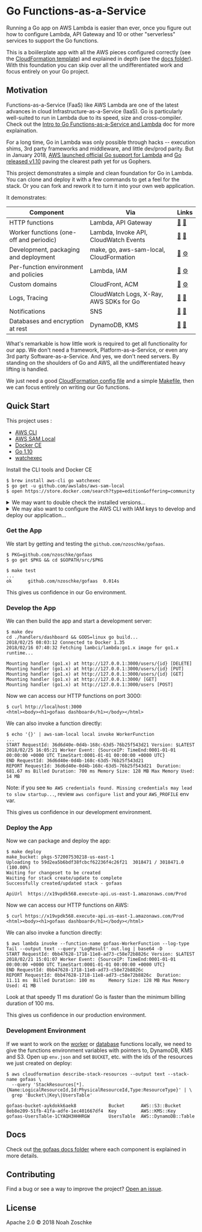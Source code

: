 # Go Functions-as-a-Service

Running a Go app on AWS Lambda is easier than ever, once you figure out how to configure Lambda, API Gateway and 10 or other "serverless" services to support the Go functions.

This is a boiilerplate app with all the AWS pieces configured correctly (see the [CloudFormation template](template.yml)) and explained in depth (see the [docs folder](docs/)). With this foundation you can skip over all the undifferentiated work and focus entirely on your Go project.

## Motivation

Functions-as-a-Service (FaaS) like AWS Lambda are one of the latest advances in cloud Infrastructure-as-a-Service (IaaS). Go is particularly well-suited to run in Lambda due to its speed, size and cross-compiler. Check out the [Intro to Go Functions-as-a-Service and Lambda](docs/intro-go-faas.md) doc for more explaination.

For a long time, Go in Lambda was only possible through hacks -- execution shims, 3rd party frameworks and middleware, and little dev/prod parity. But in January 2018, [AWS launched official Go support for Lambda](https://aws.amazon.com/blogs/compute/announcing-go-support-for-aws-lambda/) and [Go released v1.10](https://golang.org/doc/go1.10) paving the clearest path yet for us Gophers.

This project demonstrates a simple and clean foundation for Go in Lambda. You can clone and deploy it with a few commands to get a feel for the stack. Or you can fork and rework it to turn it into your own web application.

It demonstrates:

| Component                               | Via                                     |  Links                                                |
| --------------------------------------- |-----------------------------------------|-------------------------------------------------------|
| HTTP functions                          | Lambda, API Gateway                     | [📖](docs/http-functions.md) [💾](dashboard.go)        |
| Worker functions (one-off and periodic) | Lambda, Invoke API, CloudWatch Events   | [📖](docs/worker-functions.md) [💾](worker.go)         |
| Development, packaging and deployment   | make, go, aws-sam-local, CloudFormation | [📖](docs/dev-package-deploy.md) [⚙️](Makefile)        |
| Per-function environment and policies   | Lambda, IAM                             | [📖](docs/per-function-policies.md) [⚙️](template.yml) |
| Custom domains                          | CloudFront, ACM                         | [📖](docs/custom-domains.md) [⚙️](template.yml)        |
| Logs, Tracing                           | CloudWatch Logs, X-Ray, AWS SDKs for Go | [📖](docs/logs-tracing.md) [💾](aws.go)                |
| Notifications                           | SNS                                     | [📖](docs/notifications.md) [💾](notify.go)            |
| Databases and encryption at rest        | DynamoDB, KMS                           | [📖](docs/databases.md) [💾](user.go)                  |

What's remarkable is how little work is required to get all functionality for our app. We don't need a framework, Platform-as-a-Service, or even any 3rd party Software-as-a-Service. And yes, we don't need servers. By standing on the shoulders of Go and AWS, all the undifferentiated heavy lifting is handled.

We just need a good [CloudFormation config file](template.yml) and a simple [Makefile](Makefile), then we can focus entirely on writing our Go functions.

## Quick Start

This project uses :

- [AWS CLI](https://aws.amazon.com/cli/)
- [AWS SAM Local](https://docs.aws.amazon.com/lambda/latest/dg/test-sam-local.html)
- [Docker CE](https://www.docker.com/community-edition)
- [Go 1.10](https://golang.org/)
- [watchexec](https://github.com/mattgreen/watchexec)

Install the CLI tools and Docker CE

```console
$ brew install aws-cli go watchexec
$ go get -u github.com/awslabs/aws-sam-local
$ open https://store.docker.com/search?type=edition&offering=community
```

<details>
<summary>We may want to double check the installed versions...</summary>
&nbsp;

```console
$ aws --version
aws-cli/1.14.40 Python/3.6.4 Darwin/17.4.0 botocore/1.8.44

$ aws-sam-local -v
sam version snapshot

$ docker version
Client:
 Version:	17.12.0-ce
 API version:	1.35
 Go version:	go1.9.2
 Git commit:	c97c6d6
 Built:	Wed Dec 27 20:03:51 2017
 OS/Arch:	darwin/amd64

Server:
 Engine:
  Version:	17.12.0-ce
  API version:	1.35 (minimum version 1.12)
  Go version:	go1.9.2
  Git commit:	c97c6d6
  Built:	Wed Dec 27 20:12:29 2017
  OS/Arch:	linux/amd64
  Experimental:	true

$ go version
go version go1.10 darwin/amd64

$ watchexec --version
watchexec 1.8.6
```
</details>

<details>
<summary>We may also want to configure the AWS CLI with IAM keys to develop and deploy our application...</summary>
&nbsp;

Follow the [Creating an IAM User in Your AWS Account](https://docs.aws.amazon.com/IAM/latest/UserGuide/id_users_create.html) doc to create a IAM user with programmatic access. Call the user `gofaas-admin` and attach the "Administrator Access" policy for now.

Then configure the CLI. Here we are creating a new profile that we can switch to with `export AWS_PROFILE=gofaas`. This will help us isolate our experiments from other AWS work.

Configure an AWS profile with keys and switch to the profile:

```console
$ aws configure --profile gofaas
AWS Access Key ID [None]: AKIA................
AWS Secret Access Key [None]: PQN4CWZXXbJEgnrom2fP0Z+z................
Default region name [None]: us-east-1
Default output format [None]: json

$ export AWS_PROFILE=gofaas
$ aws iam get-user
{
    "User": {
        "Path": "/",
        "UserName": "gofaas-admin",
        "UserId": "AIDAJA44LJEOECDPZ3S5U",
        "Arn": "arn:aws:iam::572007530218:user/gofaas-admin",
        "CreateDate": "2018-02-16T16:17:24Z"
    }
}
```
</details>

### Get the App

We start by getting and testing the `github.com/nzoschke/gofaas`.

```console
$ PKG=github.com/nzoschke/gofaas
$ go get $PKG && cd $GOPATH/src/$PKG

$ make test
...
ok  	github.com/nzoschke/gofaas	0.014s
```

This gives us confidence in our Go environment.

### Develop the App

We can then build the app and start a development server:

```console
$ make dev
cd ./handlers/dashboard && GOOS=linux go build...
2018/02/25 08:03:12 Connected to Docker 1.35
2018/02/16 07:40:32 Fetching lambci/lambda:go1.x image for go1.x runtime...

Mounting handler (go1.x) at http://127.0.0.1:3000/users/{id} [DELETE]
Mounting handler (go1.x) at http://127.0.0.1:3000/users/{id} [PUT]
Mounting handler (go1.x) at http://127.0.0.1:3000/users/{id} [GET]
Mounting handler (go1.x) at http://127.0.0.1:3000/ [GET]
Mounting handler (go1.x) at http://127.0.0.1:3000/users [POST]
```

Now we can access our HTTP functions on port 3000:

```console
$ curl http://localhost:3000
<html><body><h1>gofaas dashboard</h1></body></html>
```

We can also invoke a function directly:

```
$ echo '{}' | aws-sam-local local invoke WorkerFunction
...
START RequestId: 36d6d40e-0d4b-168c-63d5-76b25f543d21 Version: $LATEST
2018/02/25 16:05:21 Worker Event: {SourceIP: TimeEnd:0001-01-01 00:00:00 +0000 UTC TimeStart:0001-01-01 00:00:00 +0000 UTC}
END RequestId: 36d6d40e-0d4b-168c-63d5-76b25f543d21
REPORT RequestId: 36d6d40e-0d4b-168c-63d5-76b25f543d21	Duration: 681.67 ms	Billed Duration: 700 ms	Memory Size: 128 MB	Max Memory Used: 14 MB
```

Note: if you see `No AWS credentials found. Missing credentials may lead to slow startup...`, review `aws configure list` and your `AWS_PROFILE` env var.

This gives us confidence in our development environment.

### Deploy the App

Now we can package and deploy the app:

```console
$ make deploy
make_bucket: pkgs-572007530218-us-east-1
Uploading to 59d2ea5b6bdf38fcbcf62236f4c26f21  3018471 / 3018471.0  (100.00%)
Waiting for changeset to be created
Waiting for stack create/update to complete
Successfully created/updated stack - gofaas

ApiUrl	https://x19vpdk568.execute-api.us-east-1.amazonaws.com/Prod
```

Now we can access our HTTP functions on AWS:


```console
$ curl https://x19vpdk568.execute-api.us-east-1.amazonaws.com/Prod
<html><body><h1>gofaas dashboard</h1></body></html>
```

We can also invoke a function directly:

```
$ aws lambda invoke --function-name gofaas-WorkerFunction --log-type Tail --output text --query 'LogResult' out.log | base64 -D
START RequestId: 0bb47628-1718-11e8-ad73-c58e72b8826c Version: $LATEST
2018/02/21 15:01:07 Worker Event: {SourceIP: TimeEnd:0001-01-01 00:00:00 +0000 UTC TimeStart:0001-01-01 00:00:00 +0000 UTC}
END RequestId: 0bb47628-1718-11e8-ad73-c58e72b8826c
REPORT RequestId: 0bb47628-1718-11e8-ad73-c58e72b8826c	Duration: 11.11 ms	Billed Duration: 100 ms 	Memory Size: 128 MB	Max Memory Used: 41 MB
```

Look at that speedy 11 ms duration! Go is faster than the minimum billing duration of 100 ms.

This gives us confidence in our production environment.

### Development Environment

If we want to work on the [worker](docs/worker-functions.md) or [database](docs/databases.md) functions locally, we need to give the functions environment variables with pointers to, DynamoDB, KMS and S3. Open up `env.json` and set `BUCKET`, etc. with the ids of the resources we just created on deploy:

```console
$ aws cloudformation describe-stack-resources --output text --stack-name gofaas \
  --query 'StackResources[*].{Name:LogicalResourceId,Id:PhysicalResourceId,Type:ResourceType}' | \
  grep 'Bucket\|Key\|UsersTable'

gofaas-bucket-aykdokk6aek8            Bucket      AWS::S3::Bucket
8eb8e209-51fb-41fa-adfe-1ec401667df4  Key         AWS::KMS::Key
gofaas-UsersTable-1CYAQH3HHHRGW       UsersTable  AWS::DynamoDB::Table
```

## Docs

Check out [the gofaas docs folder](docs/) where each component is explained in more details.

## Contributing

Find a bug or see a way to improve the project? [Open an issue](https://github.com/nzoschke/gofaas/issues).

## License

Apache 2.0 © 2018 Noah Zoschke